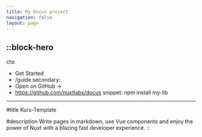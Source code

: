 ```yaml
---
title: My Docus project
navigation: false
layout: page
---
```


::block-hero
---
cta:
  - Get Started
  - /guide
secondary:
  - Open on GitHub →
  - https://github.com/nuxtlabs/docus
snippet: npm install my-lib
---

#title
Kurs-Template

#description
Write pages in markdown, use Vue components and enjoy the power of Nuxt with a blazing fast developer experience.
::
